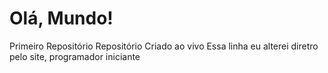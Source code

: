 # Olá, Mundo!
Primeiro Repositório 
Repositório Criado ao vivo
Essa linha eu alterei diretro pelo site, programador iniciante
